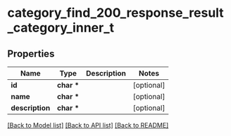 # category_find_200_response_result_category_inner_t

## Properties
Name | Type | Description | Notes
------------ | ------------- | ------------- | -------------
**id** | **char \*** |  | [optional] 
**name** | **char \*** |  | [optional] 
**description** | **char \*** |  | [optional] 

[[Back to Model list]](../README.md#documentation-for-models) [[Back to API list]](../README.md#documentation-for-api-endpoints) [[Back to README]](../README.md)


